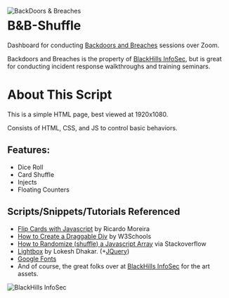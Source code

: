 
<img src="png"
     alt="BackDoors & Breaches"
     style="float: left; margin-right: 10px;" />

# B&B-Shuffle
Dashboard for conducting [Backdoors and Breaches](https://www.blackhillsinfosec.com/projects/backdoorsandbreaches/) sessions over Zoom.

Backdoors and Breaches is the property of [BlackHills InfoSec](https://www.blackhillsinfosec.com/), but is great for conducting incident response walkthroughs and training seminars.

# About This Script
This is a simple HTML page, best viewed at 1920x1080.

Consists of HTML, CSS, and JS to control basic behaviors.

## Features:
- Dice Roll
- Card Shuffle
- Injects
- Floating Counters

## Scripts/Snippets/Tutorials Referenced
- [Flip Cards with Javascript](https://www.ricardomoreira.io/blog/2020-06-15-flip-cards-with-javascript/) by Ricardo Moreira
- [How to Create a Draggable Div](https://www.w3schools.com/howto/howto_js_draggable.asp) by W3Schools
- [How to Randomize (shuffle) a Javascript Array](https://stackoverflow.com/questions/2450954/how-to-randomize-shuffle-a-javascript-array) via Stackoverflow
- [Lightbox](https://lokeshdhakar.com/projects/lightbox2/) by Lokesh Dhakar. (+[JQuery](https://jquery.com/))
- [Google Fonts](https://fonts.google.com/)
- And of course, the great folks over at [BlackHills InfoSec](https://www.blackhillsinfosec.com/) for the art assets.

<img src="png"
     alt="BlackHills InfoSec"
     style="float: left; margin-right: 10px;" />
